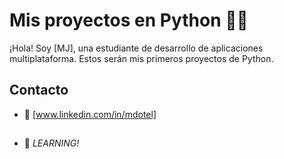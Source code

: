 # Mis proyectos en Python 👨‍💻

¡Hola! Soy [MJ], una estudiante de desarrollo de aplicaciones multiplataforma. Estos serán mis primeros proyectos de Python.


## Contacto
- :email: [www.linkedin.com/in/mdotel]

##
- :rocket: *LEARNING!*